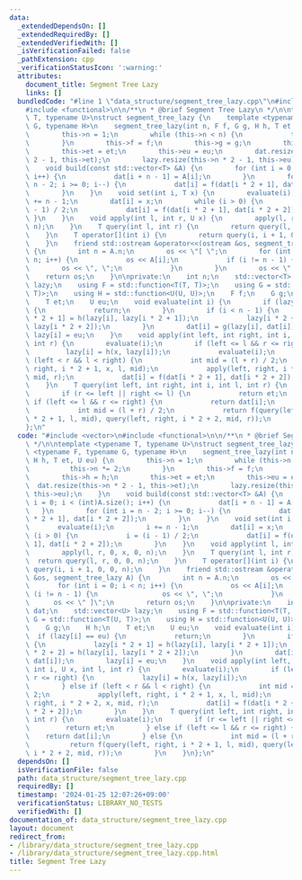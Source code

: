```yaml
---
data:
  _extendedDependsOn: []
  _extendedRequiredBy: []
  _extendedVerifiedWith: []
  _isVerificationFailed: false
  _pathExtension: cpp
  _verificationStatusIcon: ':warning:'
  attributes:
    document_title: Segment Tree Lazy
    links: []
  bundledCode: "#line 1 \"data_structure/segment_tree_lazy.cpp\"\n#include <vector>\n\
    #include <functional>\n\n/**\n * @brief Segment Tree Lazy\n */\n\ntemplate <typename\
    \ T, typename U>\nstruct segment_tree_lazy {\n    template <typename F, typename\
    \ G, typename H>\n    segment_tree_lazy(int n, F f, G g, H h, T et, U eu) {\n\
    \        this->n = 1;\n        while (this->n < n) {\n            this->n *= 2;\n\
    \        }\n        this->f = f;\n        this->g = g;\n        this->h = h;\n\
    \        this->et = et;\n        this->eu = eu;\n        dat.resize(this->n *\
    \ 2 - 1, this->et);\n        lazy.resize(this->n * 2 - 1, this->eu);\n    }\n\
    \    void build(const std::vector<T> &A) {\n        for (int i = 0; i < (int)A.size();\
    \ i++) {\n            dat[i + n - 1] = A[i];\n        }\n        for (int i =\
    \ n - 2; i >= 0; i--) {\n            dat[i] = f(dat[i * 2 + 1], dat[i * 2 + 2]);\n\
    \        }\n    }\n    void set(int i, T x) {\n        evaluate(i);\n        i\
    \ += n - 1;\n        dat[i] = x;\n        while (i > 0) {\n            i = (i\
    \ - 1) / 2;\n            dat[i] = f(dat[i * 2 + 1], dat[i * 2 + 2]);\n       \
    \ }\n    }\n    void apply(int l, int r, U x) {\n        apply(l, r, 0, x, 0,\
    \ n);\n    }\n    T query(int l, int r) {\n        return query(l, r, 0, 0, n);\n\
    \    }\n    T operator[](int i) {\n        return query(i, i + 1, 0, 0, n);\n\
    \    }\n    friend std::ostream &operator<<(ostream &os, segment_tree_lazy A)\
    \ {\n        int n = A.n;\n        os << \"[ \";\n        for (int i = 0; i <\
    \ n; i++) {\n            os << A[i];\n            if (i != n - 1) {\n        \
    \        os << \", \";\n            }\n        }\n        os << \" ]\";\n    \
    \    return os;\n    }\n\nprivate:\n    int n;\n    std::vector<T> dat;\n    std::vector<U>\
    \ lazy;\n    using F = std::function<T(T, T)>;\n    using G = std::function<T(U,\
    \ T)>;\n    using H = std::function<U(U, U)>;\n    F f;\n    G g;\n    H h;\n\
    \    T et;\n    U eu;\n    void evaluate(int i) {\n        if (lazy[i] == eu)\
    \ {\n            return;\n        }\n        if (i < n - 1) {\n            lazy[i\
    \ * 2 + 1] = h(lazy[i], lazy[i * 2 + 1]);\n            lazy[i * 2 + 2] = h(lazy[i],\
    \ lazy[i * 2 + 2]);\n        }\n        dat[i] = g(lazy[i], dat[i]);\n       \
    \ lazy[i] = eu;\n    }\n    void apply(int left, int right, int i, U x, int l,\
    \ int r) {\n        evaluate(i);\n        if (left <= l && r <= right) {\n   \
    \         lazy[i] = h(x, lazy[i]);\n            evaluate(i);\n        } else if\
    \ (left < r && l < right) {\n            int mid = (l + r) / 2;\n            apply(left,\
    \ right, i * 2 + 1, x, l, mid);\n            apply(left, right, i * 2 + 2, x,\
    \ mid, r);\n            dat[i] = f(dat[i * 2 + 1], dat[i * 2 + 2]);\n        }\n\
    \    }\n    T query(int left, int right, int i, int l, int r) {\n        evaluate(i);\n\
    \        if (r <= left || right <= l) {\n            return et;\n        } else\
    \ if (left <= l && r <= right) {\n            return dat[i];\n        } else {\n\
    \            int mid = (l + r) / 2;\n            return f(query(left, right, i\
    \ * 2 + 1, l, mid), query(left, right, i * 2 + 2, mid, r));\n        }\n    }\n\
    };\n"
  code: "#include <vector>\n#include <functional>\n\n/**\n * @brief Segment Tree Lazy\n\
    \ */\n\ntemplate <typename T, typename U>\nstruct segment_tree_lazy {\n    template\
    \ <typename F, typename G, typename H>\n    segment_tree_lazy(int n, F f, G g,\
    \ H h, T et, U eu) {\n        this->n = 1;\n        while (this->n < n) {\n  \
    \          this->n *= 2;\n        }\n        this->f = f;\n        this->g = g;\n\
    \        this->h = h;\n        this->et = et;\n        this->eu = eu;\n      \
    \  dat.resize(this->n * 2 - 1, this->et);\n        lazy.resize(this->n * 2 - 1,\
    \ this->eu);\n    }\n    void build(const std::vector<T> &A) {\n        for (int\
    \ i = 0; i < (int)A.size(); i++) {\n            dat[i + n - 1] = A[i];\n     \
    \   }\n        for (int i = n - 2; i >= 0; i--) {\n            dat[i] = f(dat[i\
    \ * 2 + 1], dat[i * 2 + 2]);\n        }\n    }\n    void set(int i, T x) {\n \
    \       evaluate(i);\n        i += n - 1;\n        dat[i] = x;\n        while\
    \ (i > 0) {\n            i = (i - 1) / 2;\n            dat[i] = f(dat[i * 2 +\
    \ 1], dat[i * 2 + 2]);\n        }\n    }\n    void apply(int l, int r, U x) {\n\
    \        apply(l, r, 0, x, 0, n);\n    }\n    T query(int l, int r) {\n      \
    \  return query(l, r, 0, 0, n);\n    }\n    T operator[](int i) {\n        return\
    \ query(i, i + 1, 0, 0, n);\n    }\n    friend std::ostream &operator<<(ostream\
    \ &os, segment_tree_lazy A) {\n        int n = A.n;\n        os << \"[ \";\n \
    \       for (int i = 0; i < n; i++) {\n            os << A[i];\n            if\
    \ (i != n - 1) {\n                os << \", \";\n            }\n        }\n  \
    \      os << \" ]\";\n        return os;\n    }\n\nprivate:\n    int n;\n    std::vector<T>\
    \ dat;\n    std::vector<U> lazy;\n    using F = std::function<T(T, T)>;\n    using\
    \ G = std::function<T(U, T)>;\n    using H = std::function<U(U, U)>;\n    F f;\n\
    \    G g;\n    H h;\n    T et;\n    U eu;\n    void evaluate(int i) {\n      \
    \  if (lazy[i] == eu) {\n            return;\n        }\n        if (i < n - 1)\
    \ {\n            lazy[i * 2 + 1] = h(lazy[i], lazy[i * 2 + 1]);\n            lazy[i\
    \ * 2 + 2] = h(lazy[i], lazy[i * 2 + 2]);\n        }\n        dat[i] = g(lazy[i],\
    \ dat[i]);\n        lazy[i] = eu;\n    }\n    void apply(int left, int right,\
    \ int i, U x, int l, int r) {\n        evaluate(i);\n        if (left <= l &&\
    \ r <= right) {\n            lazy[i] = h(x, lazy[i]);\n            evaluate(i);\n\
    \        } else if (left < r && l < right) {\n            int mid = (l + r) /\
    \ 2;\n            apply(left, right, i * 2 + 1, x, l, mid);\n            apply(left,\
    \ right, i * 2 + 2, x, mid, r);\n            dat[i] = f(dat[i * 2 + 1], dat[i\
    \ * 2 + 2]);\n        }\n    }\n    T query(int left, int right, int i, int l,\
    \ int r) {\n        evaluate(i);\n        if (r <= left || right <= l) {\n   \
    \         return et;\n        } else if (left <= l && r <= right) {\n        \
    \    return dat[i];\n        } else {\n            int mid = (l + r) / 2;\n  \
    \          return f(query(left, right, i * 2 + 1, l, mid), query(left, right,\
    \ i * 2 + 2, mid, r));\n        }\n    }\n};\n"
  dependsOn: []
  isVerificationFile: false
  path: data_structure/segment_tree_lazy.cpp
  requiredBy: []
  timestamp: '2024-01-25 12:07:26+09:00'
  verificationStatus: LIBRARY_NO_TESTS
  verifiedWith: []
documentation_of: data_structure/segment_tree_lazy.cpp
layout: document
redirect_from:
- /library/data_structure/segment_tree_lazy.cpp
- /library/data_structure/segment_tree_lazy.cpp.html
title: Segment Tree Lazy
---
```

